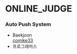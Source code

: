 # ONLINE_JUDGE
### Auto Push System
- Baekjoon  
  [comjke33](https://www.acmicpc.net/user/comjke33)
- 프로그래머스
